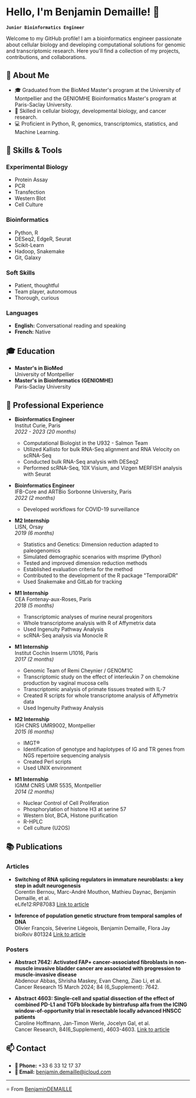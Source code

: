 # Hello, I'm Benjamin Demaille! 👋

**`Junior Bioinformatics Engineer`**

Welcome to my GitHub profile! I am a bioinformatics engineer passionate about cellular biology and developing computational solutions for genomic and transcriptomic research. Here you'll find a collection of my projects, contributions, and collaborations.

## 🧬 About Me

- 🎓 Graduated from the BioMed Master's program at the University of Montpellier and the GENIOMHE Bioinformatics Master's program at Paris-Saclay University.
- 🧪 Skilled in cellular biology, developmental biology, and cancer research.
- 💻 Proficient in Python, R, genomics, transcriptomics, statistics, and Machine Learning.


## 🔧 Skills & Tools

### Experimental Biology
- Protein Assay
- PCR
- Transfection
- Western Blot
- Cell Culture

### Bioinformatics
- Python, R
- DESeq2, EdgeR, Seurat
- Scikit-Learn
- Hadoop, Snakemake
- Git, Galaxy

### Soft Skills
- Patient, thoughtful
- Team player, autonomous
- Thorough, curious

### Languages
- **English:** Conversational reading and speaking
- **French:** Native

## 🎓 Education

- **Master's in BioMed**  
  University of Montpellier
- **Master's in Bioinformatics (GENIOMHE)**  
  Paris-Saclay University

## 💼 Professional Experience

- **Bioinformatics Engineer**  
  Institut Curie, Paris  
  *2022 - 2023 (20 months)*  
  - Computational Biologist in the U932 - Salmon Team
  - Utilized Kallisto for bulk RNA-Seq alignment and RNA Velocity on scRNA-Seq
  - Conducted bulk RNA-Seq analysis with DESeq2
  - Performed scRNA-Seq, 10X Visium, and Vizgen MERFISH analysis with Seurat

- **Bioinformatics Engineer**  
  IFB-Core and ARTBio Sorbonne University, Paris  
  *2022 (2 months)*  
  - Developed workflows for COVID-19 surveillance

- **M2 Internship**  
  LISN, Orsay  
  *2019 (6 months)*  
  - Statistics and Genetics: Dimension reduction adapted to paleogenomics
  - Simulated demographic scenarios with msprime (Python)
  - Tested and improved dimension reduction methods
  - Established evaluation criteria for the method
  - Contributed to the development of the R package "TemporalDR"
  - Used Snakemake and GitLab for tracking

- **M1 Internship**  
  CEA Fontenay-aux-Roses, Paris  
  *2018 (5 months)*  
  - Transcriptomic analyses of murine neural progenitors
  - Whole transcriptome analysis with R of Affymetrix data
  - Used Ingenuity Pathway Analysis
  - scRNA-Seq analysis via Monocle R

- **M1 Internship**  
  Institut Cochin Inserm U1016, Paris  
  *2017 (2 months)*  
  - Genomic Team of Remi Cheynier / GENOM’IC
  - Transcriptomic study on the effect of interleukin 7 on chemokine production by vaginal mucosa cells
  - Transcriptomic analysis of primate tissues treated with IL-7
  - Created R scripts for whole transcriptome analysis of Affymetrix data
  - Used Ingenuity Pathway Analysis

- **M2 Internship**  
  IGH CNRS UMR9002, Montpellier  
  *2015 (6 months)*  
  - IMGT®
  - Identification of genotype and haplotypes of IG and TR genes from NGS repertoire sequencing analysis
  - Created Perl scripts
  - Used UNIX environment

- **M1 Internship**  
  IGMM CNRS UMR 5535, Montpellier  
  *2014 (2 months)*  
  - Nuclear Control of Cell Proliferation
  - Phosphorylation of histone H3 at serine 57
  - Western blot, BCA, Histone purification
  - R-HPLC
  - Cell culture (U2OS)

## 📚 Publications

### Articles
- **Switching of RNA splicing regulators in immature neuroblasts: a key step in adult neurogenesis**  
  Corentin Bernou, Marc-André Mouthon, Mathieu Daynac, Benjamin Demaille, et al.  
  eLife12:RP87083 [Link to article](https://doi.org/10.7554/eLife.87083.1)

- **Inference of population genetic structure from temporal samples of DNA**  
  Olivier François, Séverine Liégeois, Benjamin Demaille, Flora Jay  
  bioRxiv 801324 [Link to article](https://doi.org/10.1101/801324)

### Posters
- **Abstract 7642: Activated FAP+ cancer-associated fibroblasts in non-muscle invasive bladder cancer are associated with progression to muscle-invasive disease**  
  Abdenour Abbas, Shrisha Maskey, Evan Cheng, Ziao Li, et al.  
  Cancer Research 15 March 2024; 84 (6_Supplement): 7642.

- **Abstract 4603: Single-cell and spatial dissection of the effect of combined PD-L1 and TGFb blockade by bintrafusp alfa from the ICING window-of-opportunity trial in resectable locally advanced HNSCC patients**  
  Caroline Hoffmann, Jan-Timon Werle, Jocelyn Gal, et al.  
  Cancer Research, 84(6_Supplement), 4603-4603. [Link to article](https://doi.org/10.1158/1538-7445.AM2024-4603)

## 📫 Contact

- **📱 Phone:** +33 6 33 12 17 37
- **📧 Email:** benjamin.demaille@icloud.com

---

⭐️ From [BenjaminDEMAILLE](https://github.com/BenjaminDEMAILLE)
